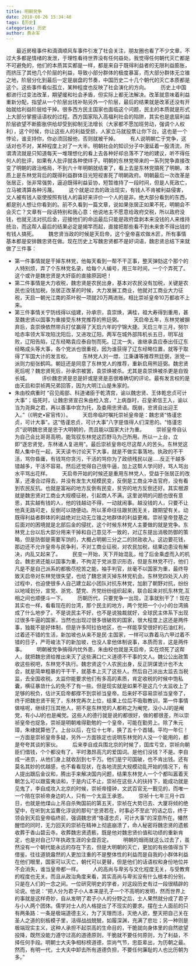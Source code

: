 ```yaml
---
title: 明朝党争
date: 2018-08-26 15:34:48
tags: [历史]
categories: 历史
author: 费永军
---
```

&emsp;&emsp;最近房租事件和滴滴顺风车事件引发了社会关注，朋友圈也看了不少文章，不过大多都是情绪的发泄，于理性看待世界没有任何益处。我觉得任何朝代灭亡都是不可避免的，他们的本质其实都是一样，都是来自于既得利益者的无限利益膨胀，而挤压了其他几个阶层的利益，导致小部分群体的极度暴富，而大部分群体无立锥之地，阶层分化到最后一定是崩盘的节奏，中国历史二十几个朝代的灭亡本质都是这个。这些事件看似孤立，某种程度也反映了社会演化的方向。
&emsp;&emsp;历史上中国都进行过变法改革，期望缓和社会矛盾，但实际上都无法解决。改革就意味着利益重新分配，指望从一个阶层出钱补贴另外一个阶层，最后的结果就是改革还没有开始就给利益阶层给干掉。很多西方民主国家也面临这个问题，民主的本质就是形式上大部分掌握话语权的过程。西方国家陷入高福利社会的陷阱，其实也是底层利益阶层欲望不断膨胀供给却受到抑制无法增长（大家都不愿加班劳动，强调个人权利），这个时候，你让这些人的利益受损，人家立马就投票让你下台。这也是一个悖论，谁支持你，你必须回报他，否则就被干掉。
&emsp;&emsp;有人说明朝亡于党争，这话对也不对，某种程度上对了一大半。明朝社会的知识分子中漫延着一股清流，所谓清流就是只知道每天一堆理想化的看上去各种好却总落不了地的建议，听不得任何人的批评，如果有人批评就各种使绊子。明朝的东林党带来的一系列党争直接改变了明朝的政治格局，不到六十年明朝就结束了，看上去是东林党搞死了明朝，本质上是东林党背后的既得利益群体目光短视害死了明朝政府。明朝最后一次改革是张居正，张非常强势，逼迫既得利益妥协，短暂维持了一段时间，但是人死政亡，立马被清算各种污蔑。
&emsp;&emsp;这个就是过去的政治现实，有钱人不肯被利益侵害，文人被有钱人驱使按照有钱人的喜好来评价一个人的是非。绝大部分看到的东西，都是别人想让你看到的。前不久看到一篇文章，说如果张居正如果不死，明朝会不会灭亡？文章有一段话特别和我心意：他说地主不愿意给政府交税，所以政府没钱，也就无法对抗后金，迎接他们的命运最后只能是政府盘剥本来没钱的人来维持统治，而这帮人最后的结果必定是揭竿而起，直接把那些看不到未来舍不得出钱的有钱人搞死。
&emsp;&emsp;魏忠贤当政的时候是天启帝，这个皇帝喜欢做木匠，所有事情基本都是安排魏忠贤在做。现在历史上写魏忠贤都不是好词语，魏忠贤总结下来就做了三件事：
- 第一件事情就是干掉东林党，他每天看到一帮不干正事，整天弹劾这个那个的人特别烦，弄了个东林党名录，给每个人编号，用三年时间，一个个弄死了。这个或许是魏忠贤是大奸臣的直接原因吧！
- 第二件事情是大力收税，魏忠贤是农民出身，基本对农民没有加税，关键是农民也没钱加税，张居正改革的时候，大力发展工商业，他就对工商业大力征税，天启一朝光江南的茶叶税一项就20万两进账。相比崇祯皇帝10万都收不上来。
- 第三件事情关宁防线得以组建，孙承宗，袁崇焕，满桂，祖大寿得到重用，甚至魏忠贤以国事为重接受东林党推荐的熊廷弼。
&emsp;&emsp;天启帝五年，东林党被摒弃后，袁崇焕依然带兵打仗赢得了天启六年的宁锦大捷。天启三年三月，努尔哈赤率领大军攻陷沈阳后，又进攻辽阳，两军在城外部阵机长五日，明军战败，辽阳告陷，辽东经略袁应泰自刎而死。辽沈一失，谁继承袁应泰出任辽东经略成头等大事，各个党派也很重视，因为谁获得了辽东经略位置，就等于取得了军国大计的发言权。
&emsp;&emsp;东林党人刘一燝、江秉谦等推荐熊廷弼，浙党一派则力挺张鹤鸣。朝廷还是同意了东林党人的推荐，重新启用熊廷弼。魏忠贤死后呢？魏忠贤死后，孙承宗被罢，袁崇焕被杀。尤其是袁崇焕被杀更是自毁长城。
&emsp;&emsp;评价魏忠贤是忠是奸或是贤是恶很难确切的评论。最有发言权的是由天启和崇祯两兄弟回答，因为大明江山是朱家的。
- 朱由校病重时 “召见阁部、科道诸臣于乾清宫，谕以魏忠贤、王体乾忠贞可计大事”；临死时，让魏忠贤宣召朱由检入宫，“上病亟时，召皇弟信王入，谕以当为尧舜之君，再以善事中宫为托，及委用忠贤语。既崩，忠贤自出迎王入。”（《明史•宦官传》）。
&emsp;&emsp;天启帝临时嘱托崇祯皇帝是：魏忠贤“恪谨忠贞，可计大事”。这“恪谨忠贞，可计大事”八字是值得人们深思的。“恪谨忠贞”说明魏忠贤是忠于大明朝的，而且能以国家大计为重。
&emsp;&emsp;崇祯皇帝自认为自己会比哥哥高明，能驾驭东林党这匹野马为己所用。所以一上台，立即“逐忠贤党，东林诸人复进用”。最后崇祯皇帝吃尽这帮人的苦头。东林党这帮人集中在一起，天天读书讨论天下大事，就是不做实事落地。执政的不干活，骂你昏庸，有钱骂你贪污，干活的骂你为了政绩残民以逞.....反正干越多错越多，干活不容易。然后还觉得自己很牛逼，加上这帮人学问好，骂人骂出水平骂出花样。
&emsp;&emsp;天启帝开始的时候还是重用东林党人，受益于张居正的改革，还凑合过得去，并没有发生大规模民变，反倒是工商业冲击官府，没有看到农民反抗。也就是富裕的地方反倒有民变，贫穷的地方反倒还好。其实根源就是魏忠贤对工商业大规模征税，引起商人不满。这里说明的问题也很有意思，其实越有钱的人，他的钱越动不得，一动就闹事。越没钱的人，只要不让他真无路可走，反倒可以随便动。所以革命往往跟贫困无关，跟期望有关。动既得利益者群体的利益绝对比动无立锥之地群体的利益更难。崇祯皇帝登基之后面对的困境就是北部后金的侵扰，这个时候东林党人主要做的就是党争。东林党上台以后大部分用来干掉和自己意见不一致的，对辽东提出消极防御的策略，但是防御是需要军饷的，大概占明朝三分之二的财政收入。这边要花钱，那边还不允许皇帝与民争利，不对工商业征税，对农民加税，结果边患没有解决，内乱又起来了。
&emsp;&emsp;民变一开始，天下开始混乱，给了后金乘虚而入的机会。魏忠贤还能以国事为重，不拘泥于党派意识形态，但是东林党不行，他们凡是不是自己派系的都极尽挖苦之能，袖手判官，丝毫不以国家为重，最终导致天启帝对东林党很失望，也给了魏忠贤灭掉东林党机会。东林党四处灭人的过程中，也迫使很多人自己建立起小团队对抗东林党，加剧了朝野对抗，纷纷以地域划分，宣党、浙党、楚党、齐党纷纷组织起来，联合起来对抗东林党,互相之间也顺便斗一下。
&emsp;&emsp;历朝历代，只要党争一出现，正事就别干了！现在其实也一样，看看现在的台湾，那个民主的地方，两个党把一个小小的台湾搞成了什么地步了。不是说民主不好，也不是说独裁就好，全球民主体系下出现过很多牛逼的国家，当然也出现过很多很破败的国家，很大程度上这还是两件事，独裁不是好体制，但是许多阿拉伯地区，也一样能享受很好的石油红利，过着还不错的生活，新加坡也从来不是民·主国家，一样可以靠着马六甲过着不错的日子，严苛峻法下的新加坡，也没人拿他体制说事，本质而言，这是两件事。
&emsp;&emsp;明朝被党争搞得内忧外患，朱由校也就是天启帝，实在烦死了这帮人，就把魏忠贤给推出来灭了这些满口仁义道德不干事的文人。魏公公出政策收这些税吧，东林党不执行。魏忠贤这个人农民出身，反正阴谋诡计也不太会，就是简单粗暴的干干干，就基本上灭了这些人。然后自己派出太监去当税监，去全国收税。太监你能要求他们有多高的素质，肯定收税的时候中饱私囊，横征暴敛什么的免不了有一些。但是现实就是如果不是这几个太监收上了足够的税负，估计天启帝都撑不到崇祯当皇帝。后来好不容易崇祯当皇帝了，终于把魏忠贤干死了，东林党再次上位，结果上位后不吸取教训，第一件事情做啥呢，继续打压其他人，把不是东林党的人都称之为阉党，没小JJ的是阉党，有小JJ的也是阉党。这些人的德行就是说的都很好，做的都很差，所以崇祯皇帝也捉急，崇祯是明朝难得勤勉的一个皇帝，可能在勤劳上。除了朱元璋，朱棣就算他了。上台以后，在位十七年，换了五十个首辅。平均一年仨！一方面是崇祯皇帝多疑，另外一方面铁定也说明东林党的人没一个能用的，都是夸夸其谈的家伙。
&emsp;&emsp;后来李自成兵围北京的时候了，国库亏空，崇祯向朝臣们借钱，个个都没有了。平时激昂高亢的爱国词。是他们没钱？不是。李自成一进京，从他们身上就收刮到七千万。他们是宁可国破，也不肯出钱。还有莫名其妙的优越感，也不看看现状，在各地流民大规模动乱开始的情况下，有人提出跟后金议和，腾出手来解决国内问题，结果东林党人一个个都叫嚣着天朝怎么可以跟蛮夷谈和，于是内讧不止，崇祯在这些人的扶持下，能成功就是见鬼了，李自成攻入北京的时候，崇祯帝撞钟，文武百官无一觐见的，而唯一一个陪在崇祯帝身边的人，只有一个太监王承恩。
&emsp;&emsp;崇祯十七年三月十四日，也就是他煤山上吊自杀殉国前的第五天，崇祯在大势已去、大厦将倾的绝望中，在听到太监曹化淳说的那句“忠贤若在，时事必不至此”的话之后，终于领会到天启皇帝临终前，强调魏忠贤“恪谨忠贞，可计大事”的深意所在。幡然醒悟的同时，无力回天的崇祯在精神上彻底崩溃了，命人秘密将魏忠贤的遗骸收葬于香山碧云寺。收葬魏忠贤遗骸，既是他对魏忠贤价值和功绩的重新肯定，也是对自己17年执政生涯的全盘否定。
&emsp;&emsp;明朝的烟雨就这么过去了，虽然没有一个朝代能永远的存在下去，但是大明朝的灭亡，更加的有些值得当下借鉴。往往道貌盎然的人更加注重的不是整体性的利益而是自我的小群体利益在他们眼里，国家可以灭亡，朝代可以更替，但是他们的话语权和身份地位并不会消失，谁当皇帝都一样。
&emsp;&emsp;人的高尚与卑劣与文化程度无关，与受教育的程度也无关。而且从政治角度来看，其实高尚与卑劣没有什么根本的分别，只是在人们的一念之间。一位研究明史的学者，对这段历史有过一段很精辟的论说。他说：“把人分为君子小人本来是孔子一个不高明的发明，然而世界上的事就是这样奇妙，自从发明了君子小人的分野之后，士人果然就分成了君子与小人两个团体。儒学对士人的人格提出了不现实的要求。摆在士人面前的只有两条路：一条是极端道德主义，为了天理而活，灭绝人欲，整天把自己关在圣人之道的刻板模子里，活得战战兢兢，如履深渊，充满了悲壮；另一种则是极端现实主义，这种人承担不起崇高的生命目的，干脆就向身体里的自然欲望投降，既然没能力遵守过高的道德原则，干脆就不要任何原则，为了利益，不择任何手段。明朝士大夫争相标榜道德，崇尚气节，忠臣辈出，为历朝之最。然而，有明一代，士大夫中卸去所有道德负担，不要任何廉耻的人也比历朝为多。”
